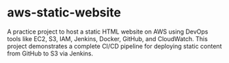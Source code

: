 # aws-static-website
A practice project to host a static HTML website on AWS using DevOps tools like EC2, S3, IAM, Jenkins, Docker, GitHub, and CloudWatch. This project demonstrates a complete CI/CD pipeline for deploying static content from GitHub to S3 via Jenkins.
